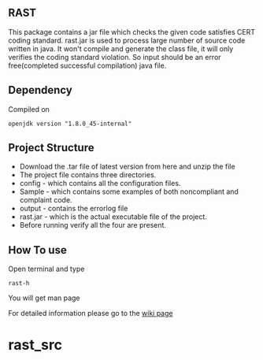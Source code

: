 ## RAST

This package contains a jar file which checks the given code satisfies CERT coding standard. rast.jar is used to process large number of source code written in java. It won't compile and generate the class file, it will only verifies the coding standard violation. So input should be an error free(completed successful compilation) java file.


 
 

## Dependency

Compiled on 

```
openjdk version "1.8.0_45-internal"
```

## Project Structure

* Download the .tar file of latest version from here and unzip the file
* The project file contains three directories.
* config - which contains all the configuration files.
* Sample - which contains some examples of both noncompliant and complaint code.
* output - contains the errorlog file
* rast.jar - which is the actual executable file of the project.
* Before running verify all the four are present.
 

## How To use

Open terminal and type
```
rast-h
```
You will get man page

For detailed information please go to the [wiki page](https://github.com/rahulbpkl/rahul_audit_tool_draft-1/wiki)

 
# rast_src
